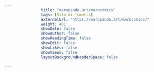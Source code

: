 ```yaml
---
                title: "marupanda.art/marucomics"
                tags: [Sito di fumetti]
                externalUrl: "https://marupanda.art/marucomics/"
                weight: 401
                showDate: false
                showAuthor: false
                showReadingTime: false
                showEdit: false
                showLikes: false
                showViews: false
                layoutBackgroundHeaderSpace: false
                
---
```



